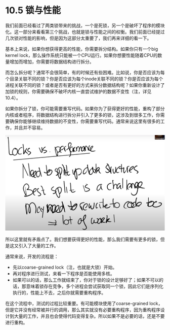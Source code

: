 # 10.5 锁与性能

我们前面已经看过了两类锁带来的挑战，一个是死锁，另一个是破坏了程序的模块化。这一部分来看看第三个挑战，也就是锁与性能之间的权衡。我们前面已经提过几次锁对性能的影响，但是因为这部分太重要了，我们再来详细的看一下。

基本上来说，如果你想获得更高的性能，你需要拆分结构。如果你只有一个big kernel lock，那么操作系统只能被一个CPU运行。如果你想要性能随着CPU的数量增加而增加，你需要将数据结构进行拆分。

而怎么拆分呢？通常不会很简单，有的时候还有些困难。比如说，你是否应该为每个目录关联不同的锁？你是否应该为每个inode关联不同的锁？你是否应该为每个进程关联不同的锁？或者是否有更好的方式来拆分数据结构呢？如果你重新设计了加锁的规则，你需要确保不破坏内核一直尝试维护的数据不变性（注，详见10.4）。

如果你拆分了锁，你可能需要重写代码。如果你为了获得更好的性能，重构了部分内核或者程序，将数据结构进行拆分并引入了更多的锁，这涉及到很多工作，你需要确保你能够继续维持数据的不变性，你需要重写代码。通常来说这里有很多的工作，并且并不容易。

![](../.gitbook/assets/image%20%28490%29.png)

所以这里就有矛盾点了。我们想要获得更好的性能，那么我们需要有更多的锁，但是这又引入了大量的工作。

通常来说，开发的流程是：

* 先以coarse-grained lock（注，也就是大锁）开始。
* 再对程序进行测试，来看一下程序是否能使用多核。
* 如果可以的话，那么工作就结束了，你对于锁的设计足够好了；如果不可以的话，那意味着锁存在竞争，多个进程会尝试获取同一个锁，因此它们是序列化执行的，性能上不去，之后你就需要重构程序。

在这个流程中，测试的过程比较重要。有可能模块使用了coarse-grained  lock，但是它并没有经常被并行的调用，那么其实就没有必要重构程序，因为重构程序设计到大量的工作，并且也会使得代码变得复杂。所以如果不是必要的话，还是不要进行重构。



